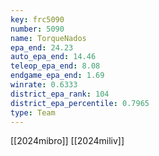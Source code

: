 ```yaml
---
key: frc5090
number: 5090
name: TorqueNados
epa_end: 24.23
auto_epa_end: 14.46
teleop_epa_end: 8.08
endgame_epa_end: 1.69
winrate: 0.6333
district_epa_rank: 104
district_epa_percentile: 0.7965
type: Team
---
```

[[2024mibro]]
[[2024miliv]]

